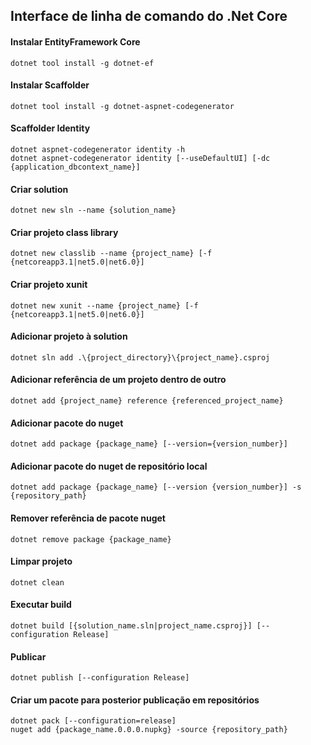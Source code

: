 ## Interface de linha de comando do .Net Core

#### Instalar EntityFramework Core
```
dotnet tool install -g dotnet-ef
```

#### Instalar Scaffolder
```
dotnet tool install -g dotnet-aspnet-codegenerator
```

#### Scaffolder Identity
```
dotnet aspnet-codegenerator identity -h
dotnet aspnet-codegenerator identity [--useDefaultUI] [-dc {application_dbcontext_name}]
```

#### Criar solution
```
dotnet new sln --name {solution_name}
```

#### Criar projeto class library
```
dotnet new classlib --name {project_name} [-f {netcoreapp3.1|net5.0|net6.0}]
```

#### Criar projeto xunit
```
dotnet new xunit --name {project_name} [-f {netcoreapp3.1|net5.0|net6.0}]
```

#### Adicionar projeto à solution
```
dotnet sln add .\{project_directory}\{project_name}.csproj
```

#### Adicionar referência de um projeto dentro de outro
```
dotnet add {project_name} reference {referenced_project_name}
```

#### Adicionar pacote do nuget
```
dotnet add package {package_name} [--version={version_number}]
```

#### Adicionar pacote do nuget de repositório local
```
dotnet add package {package_name} [--version {version_number}] -s {repository_path}
```

#### Remover referência de pacote nuget
```
dotnet remove package {package_name}
```

#### Limpar projeto
```
dotnet clean
```

#### Executar build
```
dotnet build [{solution_name.sln|project_name.csproj}] [--configuration Release]
```

#### Publicar
```
dotnet publish [--configuration Release]
```

#### Criar um pacote para posterior publicação em repositórios
```
dotnet pack [--configuration=release]
nuget add {package_name.0.0.0.nupkg} -source {repository_path}
```
